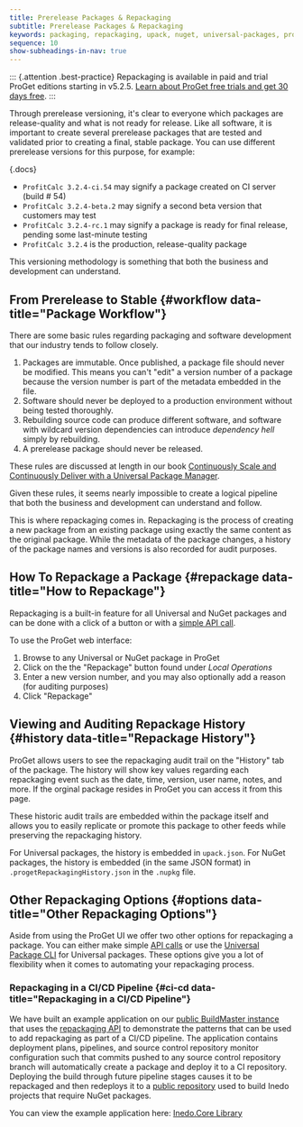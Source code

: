 ```yaml
---
title: Prerelease Packages & Repackaging
subtitle: Prerelease Packages & Repackaging
keywords: packaging, repackaging, upack, nuget, universal-packages, proget
sequence: 10
show-subheadings-in-nav: true
---
```


::: {.attention .best-practice}
Repackaging is available in paid and trial ProGet editions starting in v5.2.5. [Learn about ProGet free trials and get 30 days free](https://inedo.com/proget/pricing/trial).
:::

Through prerelease versioning, it's clear to everyone which packages are release-quality and what is not ready for release. Like all software, it is important to create several prerelease packages that are tested and validated prior to creating a final, stable package. You can use different prerelease versions for this purpose, for example:

{.docs}
- `ProfitCalc 3.2.4-ci.54` may signify a package created on CI server (build # 54)
- `ProfitCalc 3.2.4-beta.2` may signify a second beta version that customers may test
- `ProfitCalc 3.2.4-rc.1` may signify a package is ready for final release, pending some last-minute testing
- `ProfitCalc 3.2.4` is the production, release-quality package

This versioning methodology is something that both the business and development can understand.


## From Prerelease to Stable {#workflow data-title="Package Workflow"}

There are some basic rules regarding packaging and software development that our industry tends to follow closely.

1. Packages are immutable. Once published, a package file should never be modified. This means you can't "edit" a version number of a package because the version number is part of the metadata embedded in the file.
2. Software should never be deployed to a production environment without being tested thoroughly.
3. Rebuilding source code can produce different software, and software with wildcard version dependencies can introduce *dependency hell* simply by rebuilding.
4. A prerelease package should never be released.

These rules are discussed at length in our book [Continuously Scale and Continuously Deliver with a Universal Package Manager](https://inedo.com/support/resources/ebooks/continuously-scale-deliver-upm).

Given these rules, it seems nearly impossible to create a logical pipeline that both the business and development can understand and follow.

This is where repackaging comes in. Repackaging is the process of creating a new package from an existing package using exactly the same content as the original package. While the metadata of the package changes, a history of the package names and versions is also recorded for audit purposes.

## How To Repackage a Package {#repackage data-title="How to Repackage"}

Repackaging is a built-in feature for all Universal and NuGet packages and can be done with a click of a button or with a [simple API call](/docs/proget/reference/api/repackaging).

To use the ProGet web interface:

1. Browse to any Universal or NuGet package in ProGet
2. Click on the the "Repackage" button found under _Local Operations_
3. Enter a new version number, and you may also optionally add a reason (for auditing purposes)
4. Click "Repackage"

## Viewing and Auditing Repackage History {#history data-title="Repackage History"}

ProGet allows users to see the repackaging audit trail on the "History" tab of the package. The history will show key values regarding each repackaging event such as the date, time, version, user name, notes, and more. If the orginal package resides in ProGet you can access it from this page.

These historic audit trails are embedded within the package itself and allows you to easily replicate or promote this package to other feeds while preserving the repackaging history.

For Universal packages, the history is embedded in `upack.json`. For NuGet packages, the history is embedded (in the same JSON format) in `.progetRepackagingHistory.json` in the `.nupkg` file.

## Other Repackaging Options {#options data-title="Other Repackaging Options"}

Aside from using the ProGet UI we offer two other options for repackaging a package. You can either make simple [API calls](/docs/proget/reference/api/repackaging) or use the [Universal Package CLI](/docs/upack/tools-and-libraries/upack-cli) for Universal packages. These options give you a lot of flexibility when it comes to automating your repackaging process.

### Repackaging in a CI/CD Pipeline {#ci-cd data-title="Repackaging in a CI/CD Pipeline"}

We have built an example application on our [public BuildMaster instance](https://buildmaster.inedo.com) that uses the [repackaging API](/docs/proget/reference/api/repackaging) to demonstrate the patterns that can be used to add repackaging as part of a CI/CD pipeline. The application contains deployment plans, pipelines, and source control repository monitor configuration such that commits pushed to any source control repository branch will automatically create a package and deploy it to a CI repository. Deploying the build through future pipeline stages causes it to be repackaged and then redeploys it to a [public repository](https://proget.inedo.com/feeds/ExternalBuild) used to build Inedo projects that require NuGet packages.

You can view the example application here: [Inedo.Core Library](https://buildmaster.inedo.com/applications/44/)
